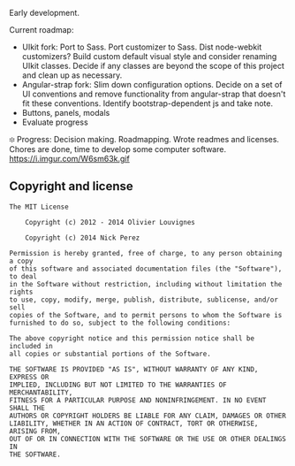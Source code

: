 Early development.

Current roadmap:
- UIkit fork: Port to Sass. Port customizer to Sass. Dist node-webkit customizers? Build custom default visual style and consider renaming UIkit classes. Decide if any classes are beyond the scope of this project and clean up as necessary.
- Angular-strap fork: Slim down configuration options. Decide on a set of UI conventions and remove functionality from angular-strap that doesn't fit these conventions. Identify bootstrap-dependent js and take note.
- Buttons, panels, modals
- Evaluate progress

፨ Progress: Decision making. Roadmapping. Wrote readmes and licenses. Chores are done, time to develop some computer software. https://i.imgur.com/W6sm63k.gif

## Copyright and license

	The MIT License

        Copyright (c) 2012 - 2014 Olivier Louvignes
	
        Copyright (c) 2014 Nick Perez

	Permission is hereby granted, free of charge, to any person obtaining a copy
	of this software and associated documentation files (the "Software"), to deal
	in the Software without restriction, including without limitation the rights
	to use, copy, modify, merge, publish, distribute, sublicense, and/or sell
	copies of the Software, and to permit persons to whom the Software is
	furnished to do so, subject to the following conditions:

	The above copyright notice and this permission notice shall be included in
	all copies or substantial portions of the Software.

	THE SOFTWARE IS PROVIDED "AS IS", WITHOUT WARRANTY OF ANY KIND, EXPRESS OR
	IMPLIED, INCLUDING BUT NOT LIMITED TO THE WARRANTIES OF MERCHANTABILITY,
	FITNESS FOR A PARTICULAR PURPOSE AND NONINFRINGEMENT. IN NO EVENT SHALL THE
	AUTHORS OR COPYRIGHT HOLDERS BE LIABLE FOR ANY CLAIM, DAMAGES OR OTHER
	LIABILITY, WHETHER IN AN ACTION OF CONTRACT, TORT OR OTHERWISE, ARISING FROM,
	OUT OF OR IN CONNECTION WITH THE SOFTWARE OR THE USE OR OTHER DEALINGS IN
	THE SOFTWARE.
